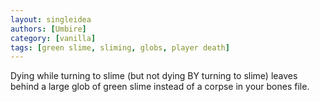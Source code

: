 ```yaml
---
layout: singleidea
authors: [Umbire]
category: [vanilla]
tags: [green slime, sliming, globs, player death]
---
```

Dying while turning to slime (but not dying BY turning to slime) leaves behind a
large glob of green slime instead of a corpse in your bones file.

